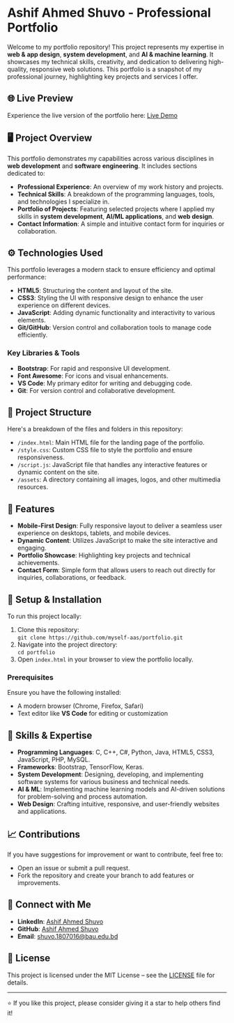 # Ashif Ahmed Shuvo - Professional Portfolio

Welcome to my portfolio repository! This project represents my expertise in **web & app design**, **system development**, and **AI & machine learning**. It showcases my technical skills, creativity, and dedication to delivering high-quality, responsive web solutions. This portfolio is a snapshot of my professional journey, highlighting key projects and services I offer.

## 🌐 Live Preview
Experience the live version of the portfolio here: [Live Demo](https://your-portfolio-link.com)

## 🖥️ Project Overview
This portfolio demonstrates my capabilities across various disciplines in **web development** and **software engineering**. It includes sections dedicated to:
- **Professional Experience**: An overview of my work history and projects.
- **Technical Skills**: A breakdown of the programming languages, tools, and technologies I specialize in.
- **Portfolio of Projects**: Featuring selected projects where I applied my skills in **system development**, **AI/ML applications**, and **web design**.
- **Contact Information**: A simple and intuitive contact form for inquiries or collaboration.

## ⚙️ Technologies Used
This portfolio leverages a modern stack to ensure efficiency and optimal performance:
- **HTML5**: Structuring the content and layout of the site.
- **CSS3**: Styling the UI with responsive design to enhance the user experience on different devices.
- **JavaScript**: Adding dynamic functionality and interactivity to various elements.
- **Git/GitHub**: Version control and collaboration tools to manage code efficiently.

### Key Libraries & Tools
- **Bootstrap**: For rapid and responsive UI development.
- **Font Awesome**: For icons and visual enhancements.
- **VS Code**: My primary editor for writing and debugging code.
- **Git**: For version control and collaborative development.

## 📁 Project Structure
Here's a breakdown of the files and folders in this repository:
- `/index.html`: Main HTML file for the landing page of the portfolio.
- `/style.css`: Custom CSS file to style the portfolio and ensure responsiveness.
- `/script.js`: JavaScript file that handles any interactive features or dynamic content on the site.
- `/assets`: A directory containing all images, logos, and other multimedia resources.
  
## 🌟 Features
- **Mobile-First Design**: Fully responsive layout to deliver a seamless user experience on desktops, tablets, and mobile devices.
- **Dynamic Content**: Utilizes JavaScript to make the site interactive and engaging.
- **Portfolio Showcase**: Highlighting key projects and technical achievements.
- **Contact Form**: Simple form that allows users to reach out directly for inquiries, collaborations, or feedback.

## 🔧 Setup & Installation
To run this project locally:
1. Clone this repository:  
   `git clone https://github.com/myself-aas/portfolio.git`
2. Navigate into the project directory:  
   `cd portfolio`
3. Open `index.html` in your browser to view the portfolio locally.

### Prerequisites
Ensure you have the following installed:
- A modern browser (Chrome, Firefox, Safari)
- Text editor like **VS Code** for editing or customization

## 🧠 Skills & Expertise
- **Programming Languages**: C, C++, C#, Python, Java, HTML5, CSS3, JavaScript, PHP, MySQL.
- **Frameworks**: Bootstrap, TensorFlow, Keras.
- **System Development**: Designing, developing, and implementing software systems for various business and technical needs.
- **AI & ML**: Implementing machine learning models and AI-driven solutions for problem-solving and process automation.
- **Web Design**: Crafting intuitive, responsive, and user-friendly websites and applications.
  
## 📈 Contributions
If you have suggestions for improvement or want to contribute, feel free to:
- Open an issue or submit a pull request.
- Fork the repository and create your branch to add features or improvements.

## 🔗 Connect with Me
- **LinkedIn**: [Ashif Ahmed Shuvo](https://www.linkedin.com/in/me-aas/)
- **GitHub**: [Ashif Ahmed Shuvo](https://github.com/myself-aas)
- **Email**: [shuvo.1807016@bau.edu.bd](mailto:shuvo.1807016@bau.edu.bd)

## 📜 License
This project is licensed under the MIT License – see the [LICENSE](LICENSE) file for details.

---

⭐ If you like this project, please consider giving it a star to help others find it!
